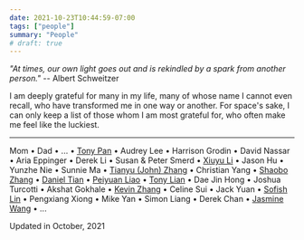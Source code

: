 ```yaml
---
date: 2021-10-23T10:44:59-07:00
tags: ["people"]
summary: "People"
# draft: true
---
```


*"At times, our own light goes out and is rekindled by a spark from another person."* -- Albert Schweitzer

I am deeply grateful for many in my life, many of whose name I cannot even recall, who have transformed me in one way or another. For space's sake, I can only keep a list of those whom I am most grateful for, who often make me feel like the luckiest.

---

Mom • Dad • ... • [Tony Pan](https://tonypan2000.github.io/) • Audrey Lee • Harrison Grodin • David Nassar • Aria Eppinger • Derek Li • Susan & Peter Smerd • [Xiuyu Li](https://www.xiuyuli.com/) • Jason Hu • Yunzhe Nie • Sunnie Ma • [Tianyu (John) Zhang](https://tianyuz.com/) • Christian Yang • [Shaobo Zhang](https://boboland.xyz/FrontDoor) • [Daniel Tian](https://dtjourney.com/) • [Peiyuan Liao](https://liaopeiyuan.com/) • [Tony Lian](https://tonylian.com/) • Dae Jin Hong • Joshua Turcotti • Akshat Gokhale • [Kevin Zhang](https://thekevinz.com/) • Celine Sui • Jack Yuan • [Sofish Lin](https://sofi.sh/) • Pengxiang Xiong • Mike Yan • Simon Liang • Derek Chan • [Jasmine Wang](https://jasminew.me/) • ... 

Updated in October, 2021